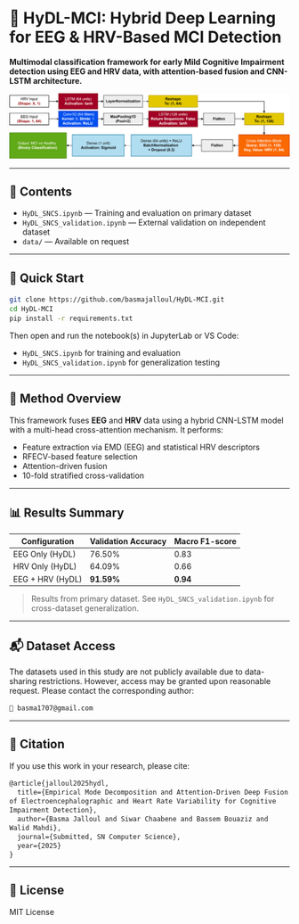 # 🧠 HyDL-MCI: Hybrid Deep Learning for EEG & HRV-Based MCI Detection

**Multimodal classification framework for early Mild Cognitive Impairment detection using EEG and HRV data, with attention-based fusion and CNN-LSTM architecture.**

![Model Architecture](HyDL_pipeline.png)


---

## 📁 Contents
- `HyDL_SNCS.ipynb` — Training and evaluation on primary dataset  
- `HyDL_SNCS_validation.ipynb` — External validation on independent dataset  
- `data/` — Available on request  

---

## 🚀 Quick Start

```bash
git clone https://github.com/basmajalloul/HyDL-MCI.git
cd HyDL-MCI
pip install -r requirements.txt
```

Then open and run the notebook(s) in JupyterLab or VS Code:

- `HyDL_SNCS.ipynb` for training and evaluation  
- `HyDL_SNCS_validation.ipynb` for generalization testing

---

## 🧠 Method Overview

This framework fuses **EEG** and **HRV** data using a hybrid CNN-LSTM model with a multi-head cross-attention mechanism. It performs:

- Feature extraction via EMD (EEG) and statistical HRV descriptors  
- RFECV-based feature selection  
- Attention-driven fusion  
- 10-fold stratified cross-validation

---

## 📊 Results Summary

| Configuration        | Validation Accuracy | Macro F1-score |
|----------------------|---------------------|----------------|
| EEG Only (HyDL)      | 76.50%              | 0.83           |
| HRV Only (HyDL)      | 64.09%              | 0.66           |
| EEG + HRV (HyDL)     | **91.59%**          | **0.94**       |

> Results from primary dataset. See `HyDL_SNCS_validation.ipynb` for cross-dataset generalization.

---

## 📬 Dataset Access

The datasets used in this study are not publicly available due to data-sharing restrictions. However, access may be granted upon reasonable request. Please contact the corresponding author:

```bash
📧 basma1707@gmail.com
```

---

## 📜 Citation

If you use this work in your research, please cite:

```
@article{jalloul2025hydl,
  title={Empirical Mode Decomposition and Attention-Driven Deep Fusion of Electroencephalographic and Heart Rate Variability for Cognitive Impairment Detection},
  author={Basma Jalloul and Siwar Chaabene and Bassem Bouaziz and Walid Mahdi},
  journal={Submitted, SN Computer Science},
  year={2025}
}
```

---

## 📄 License

MIT License